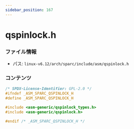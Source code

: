 ```yaml
---
sidebar_position: 167
---
```

# qspinlock.h

### ファイル情報

- パス: `linux-v6.12/arch/sparc/include/asm/qspinlock.h`

### コンテンツ

```h
/* SPDX-License-Identifier: GPL-2.0 */
#ifndef _ASM_SPARC_QSPINLOCK_H
#define _ASM_SPARC_QSPINLOCK_H

#include <asm-generic/qspinlock_types.h>
#include <asm-generic/qspinlock.h>

#endif /* _ASM_SPARC_QSPINLOCK_H */

```

